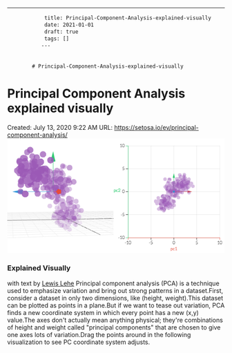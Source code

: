 ---
                title: Principal-Component-Analysis-explained-visually
                date: 2021-01-01    
                draft: true
                tags: []
               ---


            # Principal-Component-Analysis-explained-visually

# Principal Component Analysis explained visually
Created: July 13, 2020 9:22 AM
URL: https://setosa.io/ev/principal-component-analysis/
![fb-thumb.png](Principal%20Component%20Analysis%20explained%20visually%201d9ad0074c36411eb5bb38006b05af10/fb-thumb.png)
### Explained Visually
with text by [Lewis Lehe](http://twitter.com/lewislehe)
Principal component analysis (PCA) is a technique used to emphasize variation and bring out strong patterns in a dataset.First, consider a dataset in only two dimensions, like (height, weight).This dataset can be plotted as points in a plane.But if we want to tease out variation, PCA finds a new coordinate system in which every point has a new (x,y) value.The axes don't actually mean anything physical; they're combinations of height and weight called "principal components" that are chosen to give one axes lots of variation.Drag the points around in the following visualization to see PC coordinate system adjusts.